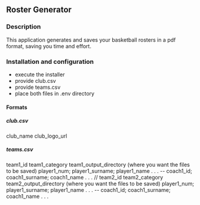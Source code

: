 ## Roster Generator

### Description
This application generates and saves your basketball rosters in a pdf format, saving you time and effort.

### Installation and configuration
 - execute the installer
 - provide club.csv
 - provide teams.csv
 - place both files in .env directory

#### Formats
##### club.csv
club_name
club_logo_url

##### teams.csv
team1_id
team1_category
team1_output_directory (where you want the files to be saved)
player1_num; player1_surname; player1_name
.
.
.
\-\-
coach1_id; coach1_surname; coach1_name
.
.
.
//
team2_id
team2_category
team2_output_directory (where you want the files to be saved)
player1_num; player1_surname; player1_name
.
.
.
\-\-
coach1_id; coach1_surname; coach1_name
.
.
.
